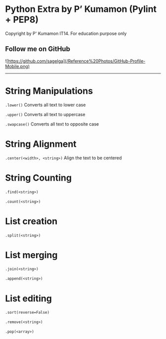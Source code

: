 # Python Extra by P’ Kumamon (Pylint + PEP8)

Copyright by P' Kumamon IT14.
For education purpose only

## Follow me on GitHub
![https://github.com/sagelga](/Reference%20Photos/GitHub-Profile-Mobile.png)

---

# String Manipulations
`.lower()`
Converts all text to lower case

`.upper()`
Converts all text to uppercase

`.swapcase()`
Converts all text to opposite case

# String Alignment
`.center(<width>, <string>)`
Align the text to be centered

# String Counting
`.find(<string>)`

`.count(<string>)`

# List creation
`.split(<string>)`

# List merging
`.join(<string>)`

`.append(<string>)`

# List editing
`.sort(reverse=False)`

`.remove(<string>)`

`.pop(<array>)`
